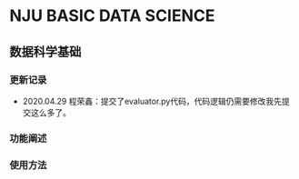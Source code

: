 # NJU BASIC DATA SCIENCE
## 数据科学基础
### 更新记录
- 2020.04.29 程荣鑫：提交了evaluator.py代码，代码逻辑仍需要修改我先提交这么多了。
### 功能阐述
### 使用方法
